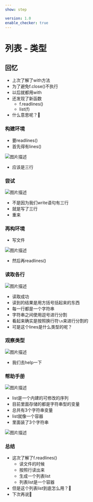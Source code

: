 ```yaml
---
show: step

version: 1.0
enable_checker: true
---
```


# 列表 - 类型
## 回忆
- 上次了解了with方法
- 为了避免f.close()不执行
- 以后就都用with
- 还发现了新函数
	- f.readlines()
	- list(f)
- 什么意思呢？🤔

### 构建环境
- 要readlines()
- 首先得有lines()

![图片描述](https://doc.shiyanlou.com/courses/uid1190679-20210827-1630072465105)

- 应该是三行

### 尝试

![图片描述](https://doc.shiyanlou.com/courses/uid1190679-20210827-1630072543301)

- 不是因为我们write语句有三行
- 就是写了三行
- 重来

### 再构环境

- 写文件

![图片描述](https://doc.shiyanlou.com/courses/uid1190679-20210827-1630072720231)

- 然后再readlines()

### 读取各行

![图片描述](https://doc.shiyanlou.com/courses/uid1190679-20210827-1630072750811)

- 读取成功
- 读到的结果是用方括号括起来的东西
- 每一行都是一个字符串
- 字符串之间使用逗号进行分割
- 看起来确实是按照换行符`\n`来进行分割的
- 可是这个lines是什么类型的呢？

### 观察类型

![图片描述](https://doc.shiyanlou.com/courses/uid1190679-20210827-1630072822900)

- 我们去help一下

### 帮助手册

![图片描述](https://doc.shiyanlou.com/courses/uid1190679-20210827-1630072895148)

- list是一个内建的可修改的序列
- 目前里面存储的都是字符串型的变量
- 总共有3个字符串变量
- list就像一个容器
- 里面装了3个字符串

![图片描述](https://doc.shiyanlou.com/courses/uid1190679-20210828-1630118329745)

### 总结 
- 这次了解了f.readlines()
	- 读文件的时候
	- 按照行读出来
	- 生成一个列表list
	- 列表list是一个容器
- 但是这个列表list到底怎么用？🤔
- 下次再说👋